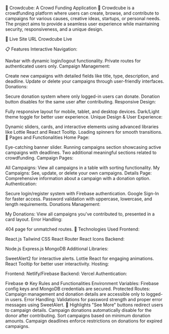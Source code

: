 

🌟 Crowdcube: A Crowd Funding Application 🌟
Crowdcube is a crowdfunding platform where users can create, browse, and contribute to campaigns for various causes, creative ideas, startups, or personal needs. The project aims to provide a seamless user experience while maintaining security, responsiveness, and a unique design.

🔗 Live Site URL
Crowdcube Live

📋 Features
Interactive Navigation:

Navbar with dynamic login/logout functionality.
Private routes for authenticated users only.
Campaign Management:

Create new campaigns with detailed fields like title, type, description, and deadline.
Update or delete your campaigns through user-friendly interfaces.
Donations:

Secure donation system where only logged-in users can donate.
Donation button disables for the same user after contributing.
Responsive Design:

Fully responsive layout for mobile, tablet, and desktop devices.
Dark/Light theme toggle for better user experience.
Unique Design & User Experience:

Dynamic sliders, cards, and interactive elements using advanced libraries like Lottie React and React Tooltip.
Loading spinners for smooth transitions.
📖 Pages and Functionalities
Home Page:

Eye-catching banner slider.
Running campaigns section showcasing active campaigns with deadlines.
Two additional meaningful sections related to crowdfunding.
Campaign Pages:

All Campaigns: View all campaigns in a table with sorting functionality.
My Campaigns: See, update, or delete your own campaigns.
Details Page: Comprehensive information about a campaign with a donation option.
Authentication:

Secure login/register system with Firebase authentication.
Google Sign-In for faster access.
Password validation with uppercase, lowercase, and length requirements.
Donations Management:

My Donations: View all campaigns you've contributed to, presented in a card layout.
Error Handling:

404 page for unmatched routes.
🚀 Technologies Used
Frontend:

React.js
Tailwind CSS
React Router
React Icons
Backend:

Node.js
Express.js
MongoDB
Additional Libraries:

SweetAlert2 for interactive alerts.
Lottie React for engaging animations.
React Tooltip for better user interactivity.
Hosting:

Frontend: Netlify/Firebase
Backend: Vercel
Authentication:

Firebase
⚙️ Key Rules and Functionalities
Environment Variables: Firebase config keys and MongoDB credentials are secured.
Protected Routes: Campaign management and donation details are accessible only to logged-in users.
Error Handling: Validations for password strength and proper error messages using SweetAlert.
🌟 Highlights
"See More" buttons redirect users to campaign details.
Campaign donations automatically disable for the donor after contributing.
Sort campaigns based on minimum donation amounts.
Campaign deadlines enforce restrictions on donations for expired campaigns.
